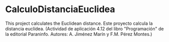 # CalculoDistanciaEuclidea
 This project calculates the Euclidean distance. Este proyecto calcula la distancia euclídea. 
 (Actividad de aplicación 4.12 del libro "Programación" de la editorial Paraninfo. Autores: A. Jiménez Marín y F.M. Pérez Montes.)

